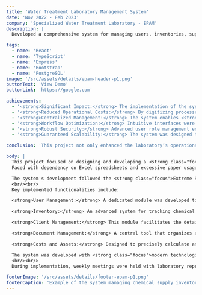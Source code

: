 ```yaml
---
title: 'Water Treatment Laboratory Management System'
date: 'Nov 2022 - Feb 2023'
company: 'Specialized Water Treatment Laboratory - EPAM'
description: |
  Developed a comprehensive system for managing users, inventories, supplies, and costs, significantly improving the laboratory's operational efficiency.

tags:
  - name: 'React'
  - name: 'TypeScript'
  - name: 'Express'
  - name: 'Bootstrap'
  - name: 'PostgreSQL'
image: '/src/assets/details/epam-header-p1.png'
buttonText: 'View Demo'
buttonLink: 'https://google.com'

achievements:
  - '<strong>Significant Impact:</strong> The implementation of the system eliminated the reliance on Excel spreadsheets, improving <strong class="focus">data organization and security</strong>.'
  - '<strong>Reduced Operational Costs:</strong> By digitizing processes, the project achieved a <strong class="focus">notable reduction in paper usage</strong> and related expenses.'
  - '<strong>Centralized Management:</strong> The system enables <strong class="focus">comprehensive management</strong> of users, supplies, assets, and documents in a single platform.'
  - '<strong>Workflow Optimization:</strong> Intuitive interfaces were designed to <strong class="focus">enhance efficiency</strong> and minimize human errors.'
  - '<strong>Robust Security:</strong> Advanced user role management ensures controlled access to different sections of the system.'
  - '<strong>Guaranteed Scalability:</strong> The system was designed to accommodate <strong class="focus">future needs</strong> and additional modules.'

conclusion: 'This project not only enhanced the laboratory’s operational management but also represented a strategic advancement in the sustainability and digitalization of EPAM’s services, aligning with its mission and vision.'

body: |
  This project focused on designing and developing a <strong class="focus">comprehensive management system</strong> for the Specialized Water Treatment Laboratory of the Public Water Company of Manta (EPAM). <br/><br/>
  Faced with dependency on Excel spreadsheets and excessive paper usage, the need for a centralized system to manage multiple aspects of the laboratory—such as supplies, clients, assets, costs, and users—was identified.

  The system's development followed the <strong class="focus">Extreme Programming (XP) methodology,</strong> enabling quick feedback cycles and continuous deliveries.
  <br/><br/>
  Key implemented functionalities include:

  <strong>User Management:</strong> A dedicated module was developed to manage user roles and define custom permissions, ensuring controlled and secure access to each area of the system.

  <strong>Inventory:</strong> An advanced system for tracking chemical supplies was implemented, with features for detailed queries, report generation, and notifications about critical inventory levels.

  <strong>Client Management:</strong> This module facilitates the detailed registration of clients and services provided, offering a complete history of interactions and private transactions.

  <strong>Document Management:</strong> A central tool that organizes all critical documents, ensuring their backup and accessibility to prevent information loss.

  <strong>Costs and Assets:</strong> Designed to precisely calculate and monitor operational costs while managing laboratory assets to optimize resource utilization.

  The system was developed with <strong class="focus">modern technologies</strong> such as React for the frontend, TypeScript for static typing, Express for the backend, and PostgreSQL as the database. Additionally, Bootstrap was used for responsive design, along with advanced data security techniques.
  <br/><br/>
  During implementation, weekly meetings were held with laboratory representatives to ensure that the functionalities met the client’s <strong class="focus">specific requirements</strong>.

footerImage: '/src/assets/details/footer-epam-p1.png'
footerCaption: 'Example of the system managing chemical supply inventory.'
---
```

